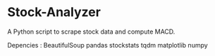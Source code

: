 # Stock-Analyzer
A Python script to scrape  stock data and compute MACD.

Depencies : 
    BeautifulSoup
    pandas
    stockstats
    tqdm
    matplotlib
    numpy

